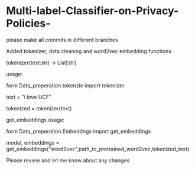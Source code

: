 # Multi-label-Classifier-on-Privacy-Policies-
please make all commits in different branches

Added tokenizer, data cleaning and word2vec embedding functions


tokenizer(text:str) -> List[str]

usage:


form Data_preperation.tokenzie import tokenizer


text = "i love UCF"

tokenized = tokenizer(text)


get_embeddings usage:


form Data_preperation.Embeddngs import get_embeddings


model, embeddings = get_embeddings("word2vec",path_to_pretrained_word2vec,tokenized_text)



Please review and let me know about any changes

